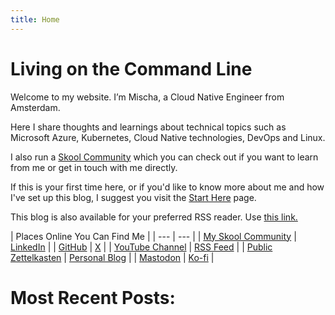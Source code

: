```yaml
---
title: Home
---
```


# Living on the Command Line

Welcome to my website. I’m Mischa, a Cloud Native Engineer from Amsterdam.

Here I share thoughts and learnings about technical topics such as Microsoft Azure, Kubernetes, Cloud Native technologies, DevOps and Linux.

I also run a [Skool Community](https://mischavandenburg.com/skool) which you can check out if you want to learn from me or get in touch with me directly.

If this is your first time here, or if you'd like to know more about me and how I've set up this blog, I suggest you visit the [Start Here](/aboutme) page.

This blog is also available for your preferred RSS reader. Use [this link.](https://mischavandenburg.com/index.xml)

| Places Online You Can Find Me |
| --- | --- |
| [My Skool Community](https://mischavandenburg.com/skool) | [LinkedIn](https://www.linkedin.com/in/mischavandenburg) |
| [GitHub](https://github.com/mischavandenburg/) | [X](https://twitter.com/mischa_vdburg) |
| [YouTube Channel](https://www.youtube.com/channel/UCDAck-gFPTrgTx_qp59-bQA) | [RSS Feed](https://mischavandenburg.com/index.xml) |
| [Public Zettelkasten](https://zettelkasten.mischavandenburg.net) | [Personal Blog](https://mischavandenburg.blog) |
| [Mastodon](https://toot.community/@mischavandenburg) | [Ko-fi](https://ko-fi.com/mischavandenburg) |

# Most Recent Posts:
